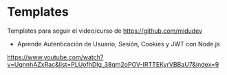 # Templates

Templates para seguir el video/curso de https://github.com/midudev

- Aprende Autenticación de Usuario, Sesión, Cookies y JWT con Node.js

https://www.youtube.com/watch?v=UqnnhAZxRac&list=PLUofhDIg_38qm2oPOV-IRTTEKyrVBBaU7&index=9